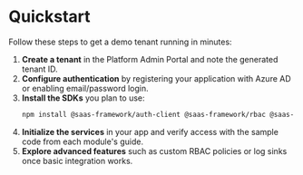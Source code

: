# Quickstart

Follow these steps to get a demo tenant running in minutes:

1. **Create a tenant** in the Platform Admin Portal and note the generated tenant ID.
2. **Configure authentication** by registering your application with Azure AD or enabling email/password login.
3. **Install the SDKs** you plan to use:
   ```bash
   npm install @saas-framework/auth-client @saas-framework/rbac @saas-framework/logging @saas-framework/email
   ```
4. **Initialize the services** in your app and verify access with the sample code from each module's guide.
5. **Explore advanced features** such as custom RBAC policies or log sinks once basic integration works.
